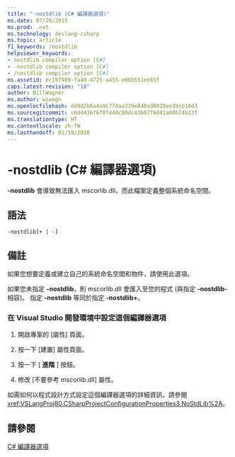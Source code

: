 ```yaml
---
title: "-nostdlib (C# 編譯器選項)"
ms.date: 07/20/2015
ms.prod: .net
ms.technology: devlang-csharp
ms.topic: article
f1_keywords: /nostdlib
helpviewer_keywords:
- nostdlib compiler option [C#]
- -nostdlib compiler option [C#]
- /nostdlib compiler option [C#]
ms.assetid: ec197989-fa49-4725-a455-e06b551eb65f
caps.latest.revision: "18"
author: BillWagner
ms.author: wiwagn
ms.openlocfilehash: dd9d2b6a4a9c774aa339e840ad0020ee39cb10d3
ms.sourcegitcommit: c0dd436f6f8f44dc80dc43b07f6841a00b74b23f
ms.translationtype: HT
ms.contentlocale: zh-TW
ms.lasthandoff: 01/19/2018
---
```

# <a name="-nostdlib-c-compiler-options"></a>-nostdlib (C# 編譯器選項)
**-nostdlib** 會導致無法匯入 mscorlib.dll，而此檔案定義整個系統命名空間。  
  
## <a name="syntax"></a>語法  
  
```console  
-nostdlib[+ | -]  
```  
  
## <a name="remarks"></a>備註  
 如果您想要定義或建立自己的系統命名空間和物件，請使用此選項。  
  
 如果您未指定 **-nostdlib**，則 mscorlib.dll 會匯入至您的程式 (與指定 **-nostdlib-** 相容)。 指定 **-nostdlib** 等同於指定 **-nostdlib+**。  
  
### <a name="to-set-this-compiler-option-in-the-visual-studio-development-environment"></a>在 Visual Studio 開發環境中設定這個編譯器選項  
  
1.  開啟專案的 [屬性]  頁面。  
  
2.  按一下 [建置]  屬性頁面。  
  
3.  按一下 [ **進階** ] 按鈕。  
  
4.  修改 [不要參考 mscorlib.dll]  屬性。  
  
 如需如何以程式設計方式設定這個編譯器選項的詳細資訊，請參閱 <xref:VSLangProj80.CSharpProjectConfigurationProperties3.NoStdLib%2A>。  
  
## <a name="see-also"></a>請參閱  
 [C# 編譯器選項](../../../csharp/language-reference/compiler-options/index.md)
